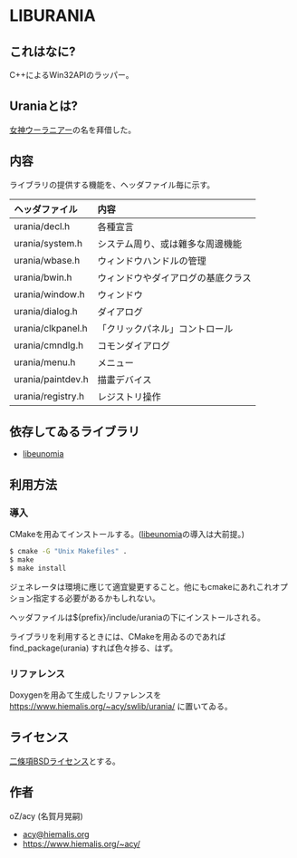 # LIBURANIA

## これはなに?
C++によるWin32APIのラッパー。


## Uraniaとは?
[女神ウーラニアー](https://ja.wikipedia.org/wiki/%E3%82%A6%E3%83%BC%E3%83%A9%E3%83%8B%E3%82%A2%E3%83%BC)の名を拜借した。


## 内容
ライブラリの提供する機能を、ヘッダファイル毎に示す。

|ヘッダファイル|内容|
|:---|:---|
|urania/decl.h|各種宣言|
|urania/system.h|システム周り、或は雜多な周邊機能|
|urania/wbase.h|ウィンドウハンドルの管理|
|urania/bwin.h|ウィンドウやダイアログの基底クラス|
|urania/window.h|ウィンドウ|
|urania/dialog.h|ダイアログ|
|urania/clkpanel.h|「クリックパネル」コントロール|
|urania/cmndlg.h|コモンダイアログ|
|urania/menu.h|メニュー|
|urania/paintdev.h|描畫デバイス|
|urania/registry.h|レジストリ操作|


## 依存してゐるライブラリ
<!--
* [libthemis](https://github.com/oz-acy/themis)
* [libpolymnia](https://github.com/oz-acy/polymnia)
-->
* [libeunomia](https://github.com/oz-acy/eunomia)



## 利用方法

### 導入
CMakeを用ゐてインストールする。([libeunomia](https://github.com/oz-acy/eunomia)の導入は大前提。)

```bash
$ cmake -G "Unix Makefiles" .
$ make
$ make install
```

ジェネレータは環境に應じて適宜變更すること。他にもcmakeにあれこれオプション指定する必要があるかもしれない。

ヘッダファイルは${prefix}/include/uraniaの下にインストールされる。

ライブラリを利用するときには、CMakeを用ゐるのであれば find_package(urania) すれば色々捗る、はず。


### リファレンス
Doxygenを用ゐて生成したリファレンスを
<https://www.hiemalis.org/~acy/swlib/urania/>
に置いてゐる。


## ライセンス
[二條項BSDライセンス](https://opensource.org/licenses/BSD-2-Clause)とする。


## 作者
oZ/acy (名賀月晃嗣)
* <acy@hiemalis.org>
* <https://www.hiemalis.org/~acy/>
